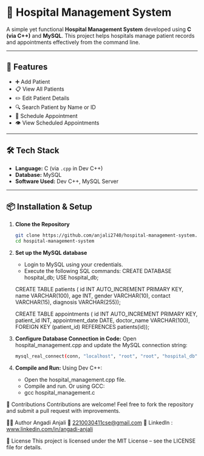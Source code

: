 # 🏥 Hospital Management System

A simple yet functional **Hospital Management System** developed using **C (via C++)** and **MySQL**. This project helps hospitals manage patient records and appointments effectively from the command line.

---

## 🚀 Features

- ➕ Add Patient  
- 📋 View All Patients  
- ✏️ Edit Patient Details  
- 🔍 Search Patient by Name or ID  
- 📅 Schedule Appointment  
- 👁️ View Scheduled Appointments  

---

## 🛠️ Tech Stack

- **Language:** C (via `.cpp` in Dev C++)  
- **Database:** MySQL  
- **Software Used:** Dev C++, MySQL Server

---

## 📦 Installation & Setup

1. **Clone the Repository**
   ```bash
   git clone https://github.com/anjali2740/hospital-management-system.git
   cd hospital-management-system
2. **Set up the MySQL database**
   - Login to MySQL using your credentials.
   - Execute the following SQL commands:
     CREATE DATABASE hospital_db;
    USE hospital_db;

   CREATE TABLE patients (
    id INT AUTO_INCREMENT PRIMARY KEY,
    name VARCHAR(100),
    age INT,
    gender VARCHAR(10),
    contact VARCHAR(15),
    diagnosis VARCHAR(255));

    CREATE TABLE appointments (
    id INT AUTO_INCREMENT PRIMARY KEY,
    patient_id INT,
    appointment_date DATE,
    doctor_name VARCHAR(100),
    FOREIGN KEY (patient_id) REFERENCES patients(id));

3. **Configure Database Connection in Code:**
   Open hospital_management.cpp and update the MySQL connection string:
   ```bash
   mysql_real_connect(conn, "localhost", "root", "root", "hospital_db", 0, NULL, 0);

4. **Compile and Run:**
   Using Dev C++:
   - Open the hospital_management.cpp file.
   - Compile and run.
   Or using GCC:
   - gcc hospital_management.c

🙌 Contributions
Contributions are welcome!
Feel free to fork the repository and submit a pull request with improvements.

👩‍💻 Author
Angadi Anjali
📧 2210030411cse@gmail.com
🔗 LinkedIn : www.linkedin.com/in/angadi-anjali

📜 License
This project is licensed under the MIT License – see the LICENSE file for details.

   

